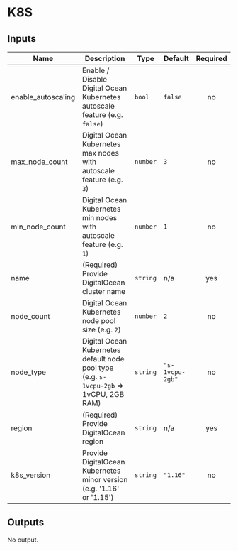 # K8S

<!-- BEGINNING OF PRE-COMMIT-TERRAFORM DOCS HOOK -->
## Inputs

| Name | Description | Type | Default | Required |
|------|-------------|------|---------|:--------:|
| enable\_autoscaling | Enable / Disable Digital Ocean Kubernetes autoscale feature (e.g. `false`) | `bool` | `false` | no |
| max\_node\_count | Digital Ocean Kubernetes max nodes with autoscale feature (e.g. `3`) | `number` | `3` | no |
| min\_node\_count | Digital Ocean Kubernetes min nodes with autoscale feature (e.g. `1`) | `number` | `1` | no |
| name | (Required) Provide DigitalOcean cluster name | `string` | n/a | yes |
| node\_count | Digital Ocean Kubernetes node pool size (e.g. `2`) | `number` | `2` | no |
| node\_type | Digital Ocean Kubernetes default node pool type (e.g. `s-1vcpu-2gb` => 1vCPU, 2GB RAM) | `string` | `"s-1vcpu-2gb"` | no |
| region | (Required) Provide DigitalOcean region | `string` | n/a | yes |
| k8s_version | Provide DigitalOcean Kubernetes minor version (e.g. '1.16' or '1.15') | `string` | `"1.16"` | no |

## Outputs

No output.

<!-- END OF PRE-COMMIT-TERRAFORM DOCS HOOK -->

